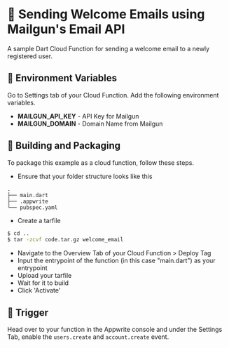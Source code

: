 # 📧 Sending Welcome Emails using Mailgun's Email API
A sample Dart Cloud Function for sending a welcome email to a newly registered user.

## 📝 Environment Variables
Go to Settings tab of your Cloud Function. Add the following environment variables.

* **MAILGUN_API_KEY** - API Key for Mailgun 
* **MAILGUN_DOMAIN** - Domain Name from Mailgun

## 🚀 Building and Packaging

To package this example as a cloud function, follow these steps.

* Ensure that your folder structure looks like this 
```
.
├── main.dart
├── .appwrite
└── pubspec.yaml
```

* Create a tarfile

```bash
$ cd ..
$ tar -zcvf code.tar.gz welcome_email
```

* Navigate to the Overview Tab of your Cloud Function > Deploy Tag
* Input the entrypoint of the function (in this case "main.dart") as your entrypoint
* Upload your tarfile 
* Wait for it to build
* Click 'Activate'

## 🎯 Trigger

Head over to your function in the Appwrite console and under the Settings Tab, enable the `users.create` and `account.create` event.
